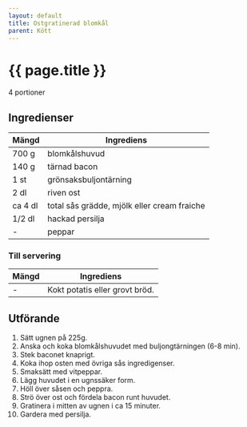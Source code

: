 ```yaml
---
layout: default
title: Ostgratinerad blomkål
parent: Kött
---
```


# {{ page.title }}

4 portioner
## Ingredienser

Mängd|Ingrediens
------------ | -------------
700 g | blomkålshuvud
140 g | tärnad bacon
1 st | grönsaksbuljontärning
2 dl | riven ost
ca 4 dl | total sås grädde, mjölk eller cream fraiche
1/2 dl | hackad persilja
\- | peppar

### Till servering

Mängd| Ingrediens
------------ | -------------
\- | Kokt potatis eller grovt bröd.

## Utförande
1. Sätt ugnen på 225g.
2. Anska och koka blomkålshuvudet med buljongtärningen (6-8 min).
3. Stek baconet knaprigt.
4. Koka ihop osten med övriga sås ingredigenser.
5. Smaksätt med vitpeppar.
6. Lägg huvudet i en ugnssäker form.
7. Höll över såsen och peppra.
8. Strö över ost och fördela bacon runt huvudet.
9. Gratinera i mitten av ugnen i ca 15 minuter.
10. Gardera med persilja.
